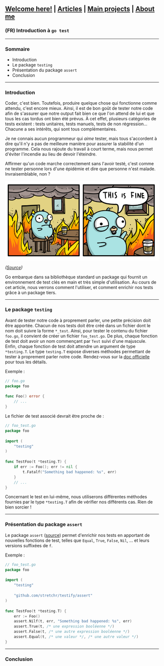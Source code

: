 ## [Welcome here!](https://vpenando.github.io) | [Articles](https://vpenando.github.io/articles.html) | [Main projects](https://vpenando.github.io/projects.html) | [About me](https://vpenando.github.io/about.html)

### (FR) Introduction à `go test`

---

### Sommaire
* Introduction
* Le package `testing`
* Présentation du package `assert`
* Conclusion

---

### Introduction

Coder, c'est bien. Toutefois, produire quelque chose qui fonctionne comme attendu, c'est encore mieux. Ainsi, il est de bon goût de tester notre code afin de s'assurer que
notre output fait bien ce que l'on attend de lui et que tous les cas tordus ont bien été prévus. À cet effet, plusieurs catégories de tests existent : tests unitaires, tests manuels, tests de non régression... Chacune a ses intérêts, qui sont tous complémentaires.

Je ne connais aucun programmeur qui *aime* tester, mais tous s'accordent à dire qu'il n'y a pas de meilleure manière pour assurer la stabilité d'un programme. Cela nous rajoute du travail à court terme, mais nous permet d'éviter l'incendie au lieu de devoir l'éteindre.

Affirmer qu'un code marche correctement sans l'avoir testé, c'est comme ne tester personne lors d'une épidémie et dire que personne n'est malade. Invraisemblable, non ?

<img src="this_is_fine_go.png" align="center" />

*([Source](https://github.com/ashleymcnamara/gophers))*

Go embarque dans sa bibliothèque standard un package qui fournit un environnement de test clés en main et très simple d'utilisation. Au cours de cet article, nous verrons comment l'utiliser, et comment enrichir nos tests grâce à un package tiers.

---

### Le package `testing`

Avant de tester notre code à proprement parler, une petite précision doit être apportée. Chacun de nos tests doit être créé dans un fichier dont le nom doit suivre la forme `*_test`. Ainsi, pour tester le contenu du fichier `foo.go`, il convient de créer un fichier `foo_test.go`. De plus, chaque fonction de test doit avoir un nom commençant par `Test` suivi d'une majuscule. Enfin, chaque fonction de test doit attendre un argument de type `*testing.T`. Le type `testing.T` expose diverses méthodes permettant de tester à proprement parler notre code. Rendez-vous sur la [doc officielle](https://golang.org/pkg/testing/#T) pour tous les détails.

Exemple :
```go
// foo.go
package foo

func Foo() error {
    // ...
}
```
Le fichier de test associé devrait être proche de :
```go
// foo_test.go
package foo

import (
    "testing"
)

func TestFoo(t *testing.T) {
    if err := Foo(); err != nil {
        t.Fatalf("Something bad happened: %s", err)
    }
    // ...
}
```
Concernant le test en lui-même, nous utiliserons différentes méthodes fournies par le type `*testing.T` afin de vérifier nos différents cas. Rien de bien sorcier !

---

### Présentation du package `assert`

Le package `assert` ([source](https://godoc.org/github.com/stretchr/testify/assert)) permet d'enrichir nos tests en apportant de nouvelles fonctions de test, telles que `Equal`, `True`, `False`, `Nil`, ... et leurs versions suffixées de `f`.

Exemple :
```go
// foo_test.go
package foo

import (
	"testing"

	"github.com/stretchr/testify/assert"
)

func TestFoo(t *testing.T) {
    err := Foo()
    assert.Nilf(t, err, "Something bad happened: %s", err)
    assert.True(t, /* une expression booléenne */)
    assert.False(t, /* une autre expression booléenne */)
    assert.Equal(t, /* une valeur */, /* une autre valeur */)
}
```

---

### Conclusion
